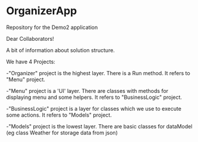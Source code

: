 # OrganizerApp
Repository for the Demo2 application

Dear Collaborators!

A bit of information about solution structure.

We have 4 Projects:

-"Organizer" project is the highest layer. There is a Run method. It refers to "Menu" project.

-"Menu" project is a 'UI' layer. There are classes with methods for displaying menu and some helpers. It refers to "BusinessLogic" project.

-"BusinessLogic" project is a layer for classes which we use to execute some actions. It refers to "Models" project.

-"Models" project is the lowest layer. There are basic classes for dataModel (eg class Weather for storage data from json)
